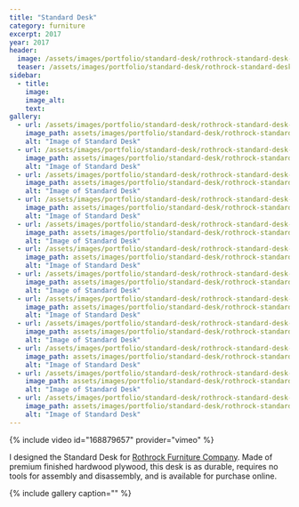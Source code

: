 ```yaml
---
title: "Standard Desk"
category: furniture
excerpt: 2017
year: 2017
header:
  image: /assets/images/portfolio/standard-desk/rothrock-standard-desk-1.jpg
  teaser: /assets/images/portfolio/standard-desk/rothrock-standard-desk-1.jpg
sidebar:
  - title:
    image:
    image_alt:
    text:
gallery:
  - url: /assets/images/portfolio/standard-desk/rothrock-standard-desk-1.jpg
    image_path: assets/images/portfolio/standard-desk/rothrock-standard-desk-1.jpg
    alt: "Image of Standard Desk"
  - url: /assets/images/portfolio/standard-desk/rothrock-standard-desk-2.jpg
    image_path: assets/images/portfolio/standard-desk/rothrock-standard-desk-2.jpg
    alt: "Image of Standard Desk"
  - url: /assets/images/portfolio/standard-desk/rothrock-standard-desk-3.jpg
    image_path: assets/images/portfolio/standard-desk/rothrock-standard-desk-3.jpg
    alt: "Image of Standard Desk"
  - url: /assets/images/portfolio/standard-desk/rothrock-standard-desk-4.jpg
    image_path: assets/images/portfolio/standard-desk/rothrock-standard-desk-4.jpg
    alt: "Image of Standard Desk"
  - url: /assets/images/portfolio/standard-desk/rothrock-standard-desk-5.jpg
    image_path: assets/images/portfolio/standard-desk/rothrock-standard-desk-5.jpg
    alt: "Image of Standard Desk"
  - url: /assets/images/portfolio/standard-desk/rothrock-standard-desk-6.jpg
    image_path: assets/images/portfolio/standard-desk/rothrock-standard-desk-6.jpg
    alt: "Image of Standard Desk"
  - url: /assets/images/portfolio/standard-desk/rothrock-standard-desk-7.jpg
    image_path: assets/images/portfolio/standard-desk/rothrock-standard-desk-7.jpg
    alt: "Image of Standard Desk"
  - url: /assets/images/portfolio/standard-desk/rothrock-standard-desk-8.jpg
    image_path: assets/images/portfolio/standard-desk/rothrock-standard-desk-8.jpg
    alt: "Image of Standard Desk"
  - url: /assets/images/portfolio/standard-desk/rothrock-standard-desk-9.jpg
    image_path: assets/images/portfolio/standard-desk/rothrock-standard-desk-9.jpg
    alt: "Image of Standard Desk"
  - url: /assets/images/portfolio/standard-desk/rothrock-standard-desk-10.jpg
    image_path: assets/images/portfolio/standard-desk/rothrock-standard-desk-10.jpg
    alt: "Image of Standard Desk"
  - url: /assets/images/portfolio/standard-desk/rothrock-standard-desk-11.jpg
    image_path: assets/images/portfolio/standard-desk/rothrock-standard-desk-11.jpg
    alt: "Image of Standard Desk"
  - url: /assets/images/portfolio/standard-desk/rothrock-standard-desk-12.jpg
    image_path: assets/images/portfolio/standard-desk/rothrock-standard-desk-12.jpg
    alt: "Image of Standard Desk"
---
```

{% include video id="168879657" provider="vimeo" %}

I designed the Standard Desk for [Rothrock Furniture Company](rothrockfurniture.com). Made of premium finished hardwood plywood, this desk is as durable, requires no tools for assembly and disassembly, and is available for purchase online.

{% include gallery caption="" %}